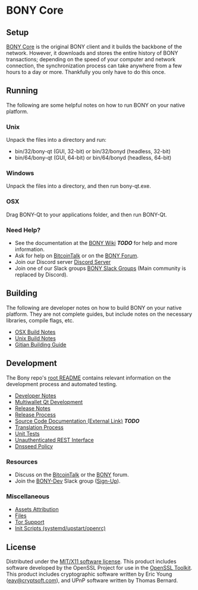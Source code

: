 BONY Core
=====================

Setup
---------------------
[BONY Core](http://bony.org/wallet) is the original BONY client and it builds the backbone of the network. However, it downloads and stores the entire history of BONY transactions; depending on the speed of your computer and network connection, the synchronization process can take anywhere from a few hours to a day or more. Thankfully you only have to do this once.

Running
---------------------
The following are some helpful notes on how to run BONY on your native platform.

### Unix

Unpack the files into a directory and run:

- bin/32/bony-qt (GUI, 32-bit) or bin/32/bonyd (headless, 32-bit)
- bin/64/bony-qt (GUI, 64-bit) or bin/64/bonyd (headless, 64-bit)

### Windows

Unpack the files into a directory, and then run bony-qt.exe.

### OSX

Drag BONY-Qt to your applications folder, and then run BONY-Qt.

### Need Help?

* See the documentation at the [BONY Wiki](https://en.bitcoin.it/wiki/Main_Page) ***TODO***
for help and more information.
* Ask for help on [BitcoinTalk](https://bitcointalk.org/index.php?topic=1262920.0) or on the [BONY Forum](http://forum.bony.org/).
* Join our Discord server [Discord Server](https://discord.bony.org)
* Join one of our Slack groups [BONY Slack Groups](https://bony.org/slack-logins/) (Main community is replaced by Discord).

Building
---------------------
The following are developer notes on how to build BONY on your native platform. They are not complete guides, but include notes on the necessary libraries, compile flags, etc.

- [OSX Build Notes](build-osx.md)
- [Unix Build Notes](build-unix.md)
- [Gitian Building Guide](gitian-building.md)

Development
---------------------
The Bony repo's [root README](https://github.com/BONY-Project/BONY/blob/master/README.md) contains relevant information on the development process and automated testing.

- [Developer Notes](developer-notes.md)
- [Multiwallet Qt Development](multiwallet-qt.md)
- [Release Notes](release-notes.md)
- [Release Process](release-process.md)
- [Source Code Documentation (External Link)](https://dev.visucore.com/bitcoin/doxygen/) ***TODO***
- [Translation Process](translation_process.md)
- [Unit Tests](unit-tests.md)
- [Unauthenticated REST Interface](REST-interface.md)
- [Dnsseed Policy](dnsseed-policy.md)

### Resources

* Discuss on the [BitcoinTalk](https://bitcointalk.org/index.php?topic=1262920.0) or the [BONY](http://forum.bony.org/) forum.
* Join the [BONY-Dev](https://bony-dev.slack.com/) Slack group ([Sign-Up](https://bony-dev.herokuapp.com/)).

### Miscellaneous
- [Assets Attribution](assets-attribution.md)
- [Files](files.md)
- [Tor Support](tor.md)
- [Init Scripts (systemd/upstart/openrc)](init.md)

License
---------------------
Distributed under the [MIT/X11 software license](http://www.opensource.org/licenses/mit-license.php).
This product includes software developed by the OpenSSL Project for use in the [OpenSSL Toolkit](https://www.openssl.org/). This product includes
cryptographic software written by Eric Young ([eay@cryptsoft.com](mailto:eay@cryptsoft.com)), and UPnP software written by Thomas Bernard.
